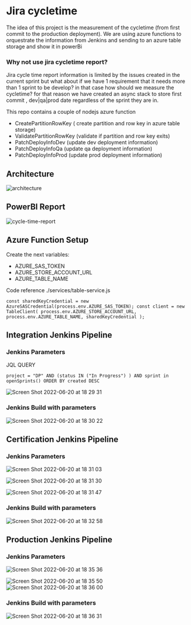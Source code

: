 # Jira cycletime

The idea of this project is the measurement of the cycletime (from first commit to the production deployment). We are using azure functions to orquestrate the information from Jenkins and sending to an azure table storage and show it in powerBi

### Why not use jira cycletime report?

Jira cycle time report information is limited by the issues created in the current sprint but what about if we have 1 requirement that it needs more than 
1 sprint to be develop? in that case how should we measure the cycletime? for that reason we have created an async stack to store first commit , dev|qa|prod date regardless of the sprint they are in.

This repo contains a couple of nodejs azure function 

- CreatePartitionRowKey ( create partition and row key in azure table storage)
- ValidatePartitionRowKey (validate if partition and row key exits)
- PatchDeployInfoDev (update dev deployment information)
- PatchDeployInfoQa (update qa deployment information)
- PatchDeployInfoProd (update prod deployment information)



## Architecture



![architecture](https://user-images.githubusercontent.com/40572443/173856480-f37d587d-7dae-48c9-890b-06619b452859.png)


## PowerBI Report

![cycle-time-report](https://user-images.githubusercontent.com/40572443/174135172-51f55993-6921-4c3e-8cf5-f37b0ce3c80b.png)


## Azure Function Setup

Create the next variables:

- AZURE_SAS_TOKEN
- AZURE_STORE_ACCOUNT_URL
- AZURE_TABLE_NAME


Code reference ./services/table-service.js

`const sharedKeyCredential = new AzureSASCredential(process.env.AZURE_SAS_TOKEN);
const client = new TableClient(
  process.env.AZURE_STORE_ACCOUNT_URL,
  process.env.AZURE_TABLE_NAME,
  sharedKeyCredential
);`



## Integration Jenkins Pipeline

### Jenkins Parameters

JQL QUERY 

`project = "DP" AND (status IN ("In Progress") ) AND sprint in openSprints() ORDER BY created DESC`


![Screen Shot 2022-06-20 at 18 29 31](https://user-images.githubusercontent.com/40572443/174688686-2b70eabf-beec-4728-bc9c-659f92fd072e.png)

### Jenkins Build with parameters 

![Screen Shot 2022-06-20 at 18 30 22](https://user-images.githubusercontent.com/40572443/174688735-ed3e6af3-87f9-4cfb-bb77-e6943d1b13c1.png)



## Certification Jenkins Pipeline

### Jenkins Parameters

![Screen Shot 2022-06-20 at 18 31 03](https://user-images.githubusercontent.com/40572443/174688780-053b7ade-8996-4233-8557-a9c842883669.png)


![Screen Shot 2022-06-20 at 18 31 30](https://user-images.githubusercontent.com/40572443/174688813-310852df-b3be-4969-8082-1f3a63d985e5.png)

![Screen Shot 2022-06-20 at 18 31 47](https://user-images.githubusercontent.com/40572443/174688827-f7e01e0a-8a6f-4e5c-9a84-10741719efc3.png)

### Jenkins Build with parameters 

![Screen Shot 2022-06-20 at 18 32 58](https://user-images.githubusercontent.com/40572443/174688875-d13aa1d8-f8fc-4e64-a242-61633dd39aea.png)


## Production Jenkins Pipeline

### Jenkins Parameters

![Screen Shot 2022-06-20 at 18 35 36](https://user-images.githubusercontent.com/40572443/174689014-5d96d526-a6b8-4e5d-861d-287b6650e475.png)

![Screen Shot 2022-06-20 at 18 35 50](https://user-images.githubusercontent.com/40572443/174689031-59ba3072-8d80-468c-ad2d-f60a420c1c0a.png)
![Screen Shot 2022-06-20 at 18 36 00](https://user-images.githubusercontent.com/40572443/174689043-7110bf94-4c8e-4cf1-810e-c0f3f099dc50.png)

### Jenkins Build with parameters 
![Screen Shot 2022-06-20 at 18 36 31](https://user-images.githubusercontent.com/40572443/174689076-d1c20978-d6fc-45cb-a2de-9ea0177c554b.png)
